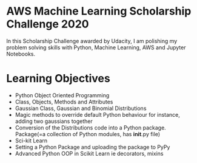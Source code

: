 # AWS Machine Learning Scholarship Challenge 2020

In this Scholarship Challenge awarded by Udacity, I am polishing my problem solving skills with Python, Machine Learning, AWS and Jupyter Notebooks.

# Learning Objectives
- Python Object Oriented Programming
- Class, Objects, Methods and Attributes
- Gaussian Class, Gaussian and Binomial Distributions
- Magic methods to override default Python behaviour for instance, adding two gaussians together
- Conversion of the Distributions code into a Python package. Package(=a collection of Python modules, has  __init__.py file)
- Sci-kit Learn
- Setting a Python Package and uploading the package to PyPy
- Advanced Python OOP in Scikit Learn ie decorators, mixins


